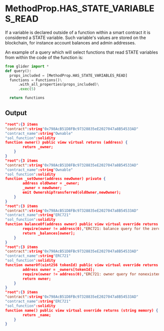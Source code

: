 # MethodProp.HAS\_STATE\_VARIABLES\_READ

If a variable is declared outside of a function within a smart contract it is considered a STATE variable. Such variable's values are stored on the blockchain, for instance account balances and admin addresses.

An example of a query which will select functions that read STATE variables from within the code of the function is:

```python
from glider import *
def query():
  props_included = [MethodProp.HAS_STATE_VARIABLES_READ]
  functions = Functions()\
      .with_all_properties(props_included)\
      .exec(5)

  return functions
```

## Output

```json
"root":{3 items
"contract":string"0x798AcB51D8FBc97328835eE2027047a8B54533AD"
"contract_name":string"Ownable"
"sol_function":solidity
function owner() public view virtual returns (address) {
        return _owner;
    }
}
"root":{3 items
"contract":string"0x798AcB51D8FBc97328835eE2027047a8B54533AD"
"contract_name":string"Ownable"
"sol_function":solidity
function _setOwner(address newOwner) private {
        address oldOwner = _owner;
        _owner = newOwner;
        emit OwnershipTransferred(oldOwner,newOwner);
    }
}
"root":{3 items
"contract":string"0x798AcB51D8FBc97328835eE2027047a8B54533AD"
"contract_name":string"ERC721"
"sol_function":solidity
function balanceOf(address owner) public view virtual override returns (uint256) {
        require(owner != address(0),"ERC721: balance query for the zero address");
        return _balances[owner];
    }
}
"root":{3 items
"contract":string"0x798AcB51D8FBc97328835eE2027047a8B54533AD"
"contract_name":string"ERC721"
"sol_function":solidity
function ownerOf(uint256 tokenId) public view virtual override returns (address) {
        address owner = _owners[tokenId];
        require(owner != address(0),"ERC721: owner query for nonexistent token");
        return owner;
    }
}
"root":{3 items
"contract":string"0x798AcB51D8FBc97328835eE2027047a8B54533AD"
"contract_name":string"ERC721"
"sol_function":solidity
function name() public view virtual override returns (string memory) {
        return _name;
    }
}
```
